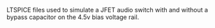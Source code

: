 LTSPICE files used to simulate a JFET audio switch with and without a bypass capacitor on the 4.5v bias voltage rail.
